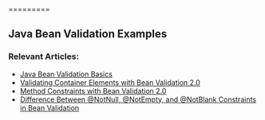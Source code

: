 =========

## Java Bean Validation Examples

### Relevant Articles: 
- [Java Bean Validation Basics](http://www.baeldung.com/javax-validation)
- [Validating Container Elements with Bean Validation 2.0](http://www.baeldung.com/bean-validation-container-elements)
- [Method Constraints with Bean Validation 2.0](http://www.baeldung.com/javax-validation-method-constraints)
- [Difference Between @NotNull, @NotEmpty, and @NotBlank Constraints in Bean Validation](https://www.baeldung.com/java-bean-validation-not-null-empty-blank)
